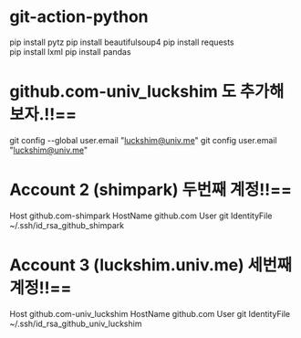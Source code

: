 # git-action-python

pip install pytz
pip install beautifulsoup4 
pip install requests    
pip install lxml
pip install pandas   

# github.com-univ_luckshim 도 추가해 보자.!!==

git config --global user.email "luckshim@univ.me"
git config user.email "luckshim@univ.me"    



# Account 2 (shimpark) 두번째 계정!!==

Host github.com-shimpark
    HostName github.com
    User git
    IdentityFile ~/.ssh/id_rsa_github_shimpark


# Account 3 (luckshim.univ.me) 세번째 계정!!==
Host github.com-univ_luckshim
    HostName github.com
    User git
    IdentityFile ~/.ssh/id_rsa_github_univ_luckshim






